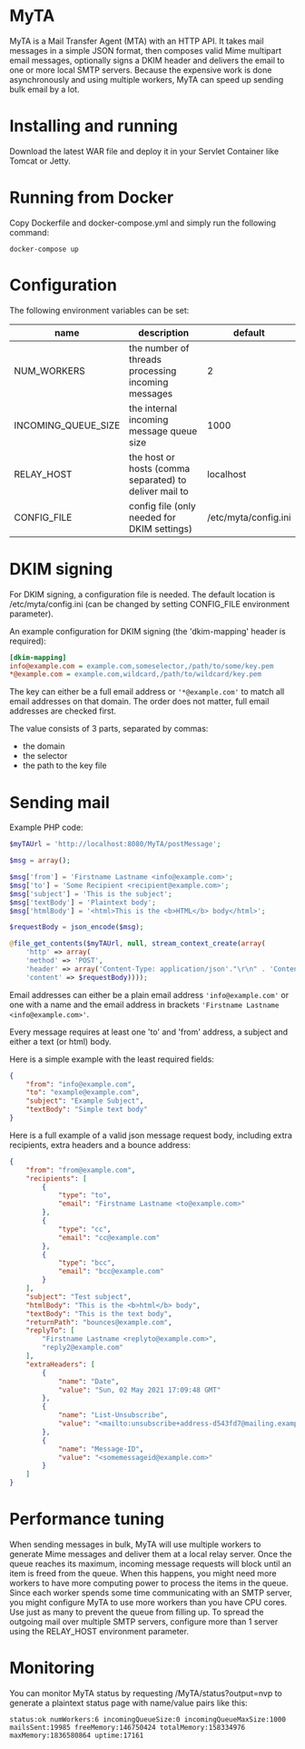 # MyTA

MyTA is a Mail Transfer Agent (MTA) with an HTTP API. It takes mail messages in a simple JSON format, then composes valid Mime multipart email messages, optionally signs a DKIM header and delivers the email to one or more local SMTP servers. Because the expensive work is done asynchronously and using multiple workers, MyTA can speed up sending bulk email by a lot. 

# Installing and running

Download the latest WAR file and deploy it in your Servlet Container like Tomcat or Jetty.

# Running from Docker

Copy Dockerfile and docker-compose.yml and simply run the following command:

```
docker-compose up
```

# Configuration

The following environment variables can be set:

| name                | description                                            | default              |
| ------------------- | ------------------------------------------------------ | -------------------- |
| NUM_WORKERS         | the number of threads processing incoming messages     | 2                    |
| INCOMING_QUEUE_SIZE | the internal incoming message queue size               | 1000                 |
| RELAY_HOST          | the host or hosts (comma separated) to deliver mail to | localhost            |
| CONFIG_FILE         | config file (only needed for DKIM settings)            | /etc/myta/config.ini |

# DKIM signing

For DKIM signing, a configuration file is needed. The default location is /etc/myta/config.ini (can be changed by setting CONFIG_FILE environment parameter). 

An example configuration for DKIM signing (the 'dkim-mapping' header is required):

```ini
[dkim-mapping]
info@example.com = example.com,someselector,/path/to/some/key.pem
*@example.com = example.com,wildcard,/path/to/wildcard/key.pem
```

The key can either be a full email address or ``'*@example.com'`` to match all email addresses on that domain. The order does not matter, full email addresses are checked first.

The value consists of 3 parts, separated by commas:
- the domain
- the selector
- the path to the key file

# Sending mail

Example PHP code:

```php
$myTAUrl = 'http://localhost:8080/MyTA/postMessage';

$msg = array();

$msg['from'] = 'Firstname Lastname <info@example.com>';
$msg['to'] = 'Some Recipient <recipient@example.com>';
$msg['subject'] = 'This is the subject';
$msg['textBody'] = 'Plaintext body';
$msg['htmlBody'] = '<html>This is the <b>HTML</b> body</html>';

$requestBody = json_encode($msg);

@file_get_contents($myTAUrl, null, stream_context_create(array(
    'http' => array(
    'method' => 'POST',
    'header' => array('Content-Type: application/json'."\r\n" . 'Content-Length: ' . strlen($requestBody) . "\r\n"),
    'content' => $requestBody))));
```

Email addresses can either be a plain email address ``'info@example.com'`` or one with a name and the email address in brackets ``'Firstname Lastname <info@example.com>'``. 

Every message requires at least one 'to' and 'from' address, a subject and either a text (or html) body. 

Here is a simple example with the least required fields:

```json
{
    "from": "info@example.com",
    "to": "example@example.com",
    "subject": "Example Subject",
    "textBody": "Simple text body"
}
```

Here is a full example of a valid json message request body, including extra recipients, extra headers and a bounce address:

```json
{
    "from": "from@example.com",
    "recipients": [
        {
            "type": "to",
            "email": "Firstname Lastname <to@example.com>"
        },
        {
            "type": "cc",
            "email": "cc@example.com"
        },
        {
            "type": "bcc",
            "email": "bcc@example.com"
        }
    ],
    "subject": "Test subject",
    "htmlBody": "This is the <b>html</b> body",
    "textBody": "This is the text body",
    "returnPath": "bounces@example.com",
    "replyTo": [
        "Firstname Lastname <replyto@example.com>",
        "reply2@example.com"
    ],
    "extraHeaders": [
        {
            "name": "Date",
            "value": "Sun, 02 May 2021 17:09:48 GMT"
        },
        {
            "name": "List-Unsubscribe",
            "value": "<mailto:unsubscribe+address-d543fd7@mailing.example.com?subject=unsubscribe>"
        },
        {
            "name": "Message-ID",
            "value": "<somemessageid@example.com>"
        }
    ]
}
```

# Performance tuning

When sending messages in bulk, MyTA will use multiple workers to generate Mime messages and deliver them at a local relay server. Once the queue reaches its maximum, incoming message requests will block until an item is freed from the queue. When this happens, you might need more workers to have more computing power to process the items in the queue. Since each worker spends some time communicating with an SMTP server, you might configure MyTA to use more workers than you have CPU cores. Use just as many to prevent the queue from filling up. To spread the outgoing mail over multiple SMTP servers, configure more than 1 server using the RELAY_HOST environment parameter.

# Monitoring

You can monitor MyTA status by requesting /MyTA/status?output=nvp to generate a plaintext status page with name/value pairs like this:

```text
status:ok numWorkers:6 incomingQueueSize:0 incomingQueueMaxSize:1000 mailsSent:19985 freeMemory:146750424 totalMemory:158334976 maxMemory:1836580864 uptime:17161
```
